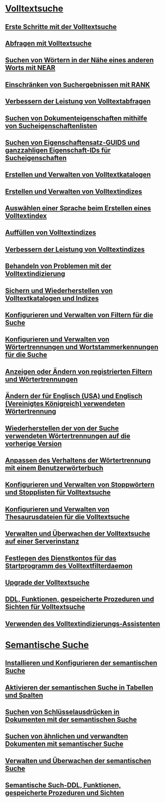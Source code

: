 # [Volltextsuche](full-text-search.md)
## [Erste Schritte mit der Volltextsuche](get-started-with-full-text-search.md)
## [Abfragen mit Volltextsuche](query-with-full-text-search.md)
## [Suchen von Wörtern in der Nähe eines anderen Worts mit NEAR](search-for-words-close-to-another-word-with-near.md)
## [Einschränken von Suchergebnissen mit RANK](limit-search-results-with-rank.md)
## [Verbessern der Leistung von Volltextabfragen](improve-the-performance-of-full-text-queries.md)
## [Suchen von Dokumenteigenschaften mithilfe von Sucheigenschaftenlisten](search-document-properties-with-search-property-lists.md)
## [Suchen von Eigenschaftensatz-GUIDS und ganzzahligen Eigenschaft-IDs für Sucheigenschaften](find-property-set-guids-and-property-integer-ids-for-search-properties.md)
## [Erstellen und Verwalten von Volltextkatalogen](create-and-manage-full-text-catalogs.md)
## [Erstellen und Verwalten von Volltextindizes](create-and-manage-full-text-indexes.md)
## [Auswählen einer Sprache beim Erstellen eines Volltextindex](choose-a-language-when-creating-a-full-text-index.md)
## [Auffüllen von Volltextindizes](populate-full-text-indexes.md)
## [Verbessern der Leistung von Volltextindizes](improve-the-performance-of-full-text-indexes.md)
## [Behandeln von Problemen mit der Volltextindizierung](troubleshoot-full-text-indexing.md)
## [Sichern und Wiederherstellen von Volltextkatalogen und Indizes](back-up-and-restore-full-text-catalogs-and-indexes.md)
## [Konfigurieren und Verwalten von Filtern für die Suche](configure-and-manage-filters-for-search.md)
## [Konfigurieren und Verwalten von Wörtertrennungen und Wortstammerkennungen für die Suche](configure-and-manage-word-breakers-and-stemmers-for-search.md)
## [Anzeigen oder Ändern von registrierten Filtern und Wörtertrennungen](view-or-change-registered-filters-and-word-breakers.md)
## [Ändern der für Englisch (USA) und Englisch (Vereinigtes Königreich) verwendeten Wörtertrennung](change-the-word-breaker-used-for-us-english-and-uk-english.md)
## [Wiederherstellen der von der Suche verwendeten Wörtertrennungen auf die vorherige Version](revert-the-word-breakers-used-by-search-to-the-previous-version.md)
## [Anpassen des Verhaltens der Wörtertrennung mit einem Benutzerwörterbuch](customize-the-behavior-of-word-breakers-with-a-custom-dictionary.md)
## [Konfigurieren und Verwalten von Stoppwörtern und Stopplisten für Volltextsuche](configure-and-manage-stopwords-and-stoplists-for-full-text-search.md)
## [Konfigurieren und Verwalten von Thesaurusdateien für die Volltextsuche](configure-and-manage-thesaurus-files-for-full-text-search.md)
## [Verwalten und Überwachen der Volltextsuche auf einer Serverinstanz](manage-and-monitor-full-text-search-for-a-server-instance.md)
## [Festlegen des Dienstkontos für das Startprogramm des Volltextfilterdaemon](set-the-service-account-for-the-full-text-filter-daemon-launcher.md)
## [Upgrade der Volltextsuche](upgrade-full-text-search.md)
## [DDL, Funktionen, gespeicherte Prozeduren und Sichten für Volltextsuche](full-text-search-ddl-functions-stored-procedures-and-views.md)
## [Verwenden des Volltextindizierungs-Assistenten](use-the-full-text-indexing-wizard.md)
# [Semantische Suche](semantic-search-sql-server.md)
## [Installieren und Konfigurieren der semantischen Suche](install-and-configure-semantic-search.md)
## [Aktivieren der semantischen Suche in Tabellen und Spalten](enable-semantic-search-on-tables-and-columns.md)
## [Suchen von Schlüsselausdrücken in Dokumenten mit der semantischen Suche](find-key-phrases-in-documents-with-semantic-search.md)
## [Suchen von ähnlichen und verwandten Dokumenten mit semantischer Suche](find-similar-and-related-documents-with-semantic-search.md)
## [Verwalten und Überwachen der semantischen Suche](manage-and-monitor-semantic-search.md)
## [Semantische Such-DDL, Funktionen, gespeicherte Prozeduren und Sichten](semantic-search-ddl-functions-stored-procedures-and-views.md)
